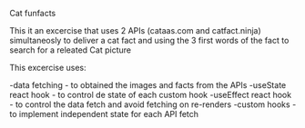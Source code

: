 Cat funfacts

This it an excercise that uses 2 APIs (cataas.com and catfact.ninja) simultaneosly
to deliver a cat fact and using the 3 first words of the fact to search for a releated
Cat picture

This excercise uses:

-data fetching - to obtained the images and facts from the APIs
-useState react hook - to control de state of each custom hook
-useEffect react hook - to control the data fetch and avoid fetching on re-renders
-custom hooks - to implement independent state for each API fetch
